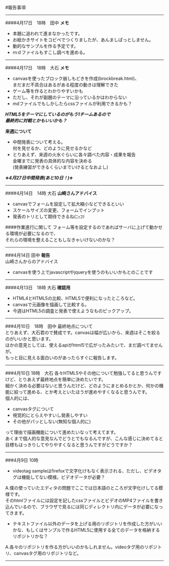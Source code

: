 #報告事項
<!--※テンプレート参考
___
####4月？日　？時(任意)
内容
最上段に挿入(ここのコメントアウト部分の真下)

-->
___
####4月17日　18時　田中
__メモ__

- 本題に追われて進まなかったです。
- お絵かきサイトをコピペでつくりましたが、あんましぱっとしません。
- 動的なサンプルを作る予定です。
- ｍｄファイルもすこし調べを進める。
___
####4月17日　18時　大石
__メモ__  

* canvasを使ったブロック崩しもどきを作成(brockbreak.html)、  
まだまだ不具合はあるがある程度の動きは理解できた
* ゲーム等を作るとわかりやすいかも
* ただし、それが副題のテーマに沿っているかはわからない
* mdファイルでもしかしたらcssファイルが利用できるかも？

___HTML5をテーマにしているのがもう1チームあるので  
最終的に対戦とかもいいかも？___ 
 
__来週について__

* 中間発表について考える。  
何を見せるか、どのように見せるかなど
* とりあえず、来週の火水ぐらいに各々調べた内容・成果を報告  
金曜までに発表の具体的な内容を決める  
(発表練習ができるくらいまでいけるとなおよし)

___※4月27日中間発表(あと10日！)※___
___
####4月14日　14時 大石
__山崎さんアドバイス__

* canvasでフォームを設定して拡大縮小などできるといい
* スケールサイズの変更、フォームでインプット
* 発表のトリとして期待できるね(ﾆｯｺﾘ

####作業進行に関して
フォーム等を設定するのであればサーバに上げて動かせる環境が必要になるので、  
それらの環境を整えることもしなきゃいけないのかな？

___
###4月14日 田中
__報告__  
山崎さんからのアドバイス  


- canvasを使う上でjavascriptやjqueryを使うのもいいかもとのことです



___
####4月13日　18時 大石
__確認用__

* HTML4とHTML5の比較、HTML5で便利になったところなど。
* canvasで元画像を描画して比較する。
* 今週はHTML5の調査と発表で使えようなものピックアップ。


___
###4月10日　18時　田中
最終地点について  
とりあえず、大石君ので賛成です。canvasは幅が広いから、来週はそこを絞るのがいいかと思います。  
ほかの意見としては、使えるapiがhtml5で広がったみたいで、まだ調べてませんが。  
もっと目に見える面白いのがあったらすぐに報告します。

___
###4月10日 18時　大石
各々HTML5やその他について勉強してると思うんですけど、とりあえず最終地点を簡単に決めたいです。<br>
細かく決める必要はないと思うんだけど、どのようにまとめるかとか、何かの機能に絞って進める、とか考えといたほうが進めやすくなると思うんです。  
個人的には、  

* canvasタグについて
* 視覚的にとらえやすいし発表しやすい
* その他がパッとしない(無知な個人的に)

って理由で描画機能について進めたいなって考えてます。  
あくまで個人的な意見なんでどうとでもなるんですが、こんな感じに決めてると目標もはっきりしてやりやすくなると思うんですがどうですか？
___
###4月9日 10時
* videotag sampleはfirefoxで文字化けもなく表示される、ただし、ビデオタグは機能してない模様。ビデオデータが必要？

A.僕の使っていたエディタの問題でここでは日本語のところが文字化けしてる模様です。  
そのhtmlファイルには設定を記したcssファイルとビデオのMP4ファイルを書き込んでいるので、ブラウザで見るには同じディレクトリ内にデータが必要になってきます。

* テキストファイル以外のデータを上げる用のリポジトリを作成した方がいいかな、もしくはサンプルで作るHTML5に使用する全てのデータを格納するリポジトリかな？

A.各々のリポジトリを作る方がいいのかもしれません。videoタグ用のリポジトリ、canvasタグ用のリポジトリなど。
___